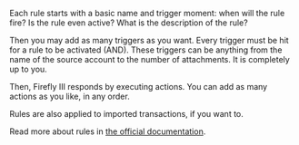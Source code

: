 Each rule starts with a basic name and trigger moment: when will the rule fire? Is the rule even active? What is the description of the rule?

Then you may add as many triggers as you want. Every trigger must be hit for a rule to be activated (AND). These triggers can be anything from the name of the source account to the number of attachments. It is completely up to you.

Then, Firefly III responds by executing actions. You can add as many actions as you like, in any order.

Rules are also applied to imported transactions, if you want to.

Read more about rules in [the official documentation](https://firefly-iii.readthedocs.io/en/latest/advanced/rules.html).
